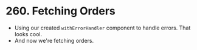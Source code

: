 # 260. Fetching Orders
- Using our created `withErrorHandler` component to handle errors. That looks cool.
- And now we're fetching orders.